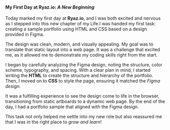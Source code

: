 #### **My First Day at Ryaz.io: _A New Beginning_**
Today marked my first day at **Ryaz.io**, and I was both excited and nervous as I stepped into this new chapter of my Life.I was handed my first task: creating a sample portfolio using HTML and CSS based on a design provided in Figma.

The design was clean, modern, and visually appealing. My goal was to translate that static layout into a web page. It was a challenge that excited me, as it allowed me to demonstrate my coding skills right from the start.

I began by carefully analyzing the Figma design, noting the structure, color scheme, typography, and spacing. With a clear plan in mind, I started writing the **HTML** to create the structure and hierarchy of the portfolio. Then, I moved on to **CSS** to style the page, ensuring it matched the _Figma design_.

It was a fulfilling experience to see the design come to life in the browser, transitioning from static artboards to a dynamic web page. By the end of the day, I had a portfolio sample that aligned with the Figma design.

This task not only helped me settle into my new role but also reassured me that I was in the right place to _grow and learn_!